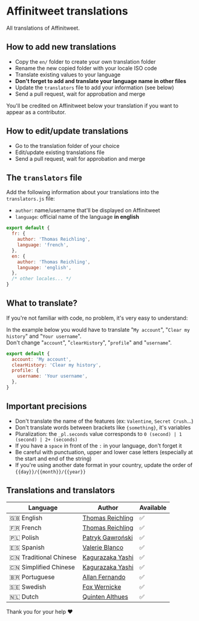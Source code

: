 # Affinitweet translations

All translations of Affinitweet.

## How to add new translations

- Copy the `en/` folder to create your own translation folder
- Rename the new copied folder with your locale ISO code
- Translate existing values to your language
- **Don't forget to add and translate your language name in other files**
- Update the `translators` file to add your information (see below)
- Send a pull request, wait for approbation and merge

You'll be credited on Affinitweet below your translation if you want to appear as a contributor.

## How to edit/update translations

- Go to the translation folder of your choice
- Edit/update existing translations file
- Send a pull request, wait for approbation and merge

## The `translators` file

Add the following information about your translations into the `translators.js` file:
- `author`: name/username that'll be displayed on Affinitweet
- `language`: official name of the language **in english**

```js
export default {
  fr: {
    author: 'Thomas Reichling',
    language: 'french',
  },
  en: {
    author: 'Thomas Reichling',
    language: 'english',
  },
  /* other locales... */
}
```

## What to translate?

If you're not familiar with code, no problem, it's very easy to understand:

In the example below you would have to translate "`My account`", "`Clear my history`" and "`Your username`".  
Don't change "`account`", "`clearHistory`", "`profile`" and "`username`".

```js
export default {
  account: 'My account',
  clearHistory: 'Clear my history',
  profile: {
    username: 'Your username',
  },
}
```

## Important precisions

- Don't translate the name of the features (ex: `Valentine`, `Secret Crush`...)
- Don't translate words between brackets like `{something}`, it's variables
- Pluralization: the `_pl.seconds` value corresponds to `0 (second) | 1 (second) | 2+ (seconds)`
- If you have a `space` in front of the `:` in your language, don't forget it
- Be careful with punctuation, upper and lower case letters (especially at the start and end of the string)
- If you're using another date format in your country, update the order of `{{day}}/{{month}}/{{year}}`

## Translations and translators

| Language | Author | Available |
|----------|--------|------------|
| 🇬🇧 English | [Thomas Reichling](https://github.com/haplifeman) | ✅ |
| 🇫🇷 French | [Thomas Reichling](https://github.com/haplifeman) | ✅ |
| 🇵🇱 Polish | [Patryk Gawroński](https://github.com/beardimon) | ✅ |
| 🇪🇸 Spanish | [Valerie Blanco](https://github.com/kobernyk) | ✅ |
| 🇨🇳 Traditional Chinese | [Kagurazaka Yashi](https://github.com/kagurazakayashi) | ✅ |
| 🇨🇳 Simplified Chinese | [Kagurazaka Yashi](https://github.com/kagurazakayashi) | ✅ |
| 🇧🇷 Portuguese | [Allan Fernando](https://github.com/allanf181) | ✅ |
| 🇸🇪 Swedish | [Fox Wernicke](https://github.com/BreakinBenny) | ✅ |
| 🇳🇱 Dutch | [Quinten Althues](https://github.com/QkeleQ10) | ✅ |

Thank you for your help ❤️
